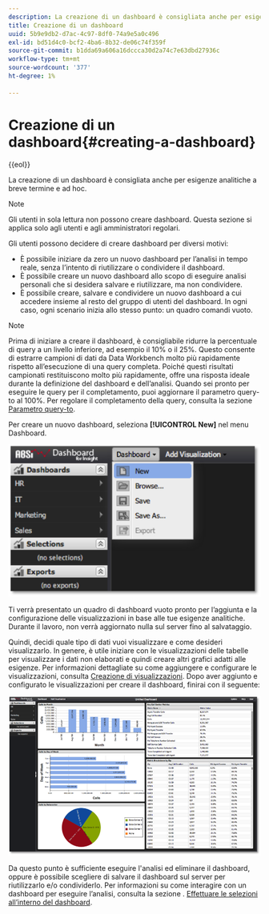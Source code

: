 ```yaml
---
description: La creazione di un dashboard è consigliata anche per esigenze analitiche a breve termine e ad hoc.
title: Creazione di un dashboard
uuid: 5b9e9db2-d7ac-4c97-8df0-74a9e5a0c496
exl-id: bd51d4c0-bcf2-4ba6-8b32-de06c74f359f
source-git-commit: b1dda69a606a16dccca30d2a74c7e63dbd27936c
workflow-type: tm+mt
source-wordcount: '377'
ht-degree: 1%

---
```


# Creazione di un dashboard{#creating-a-dashboard}

{{eol}}

La creazione di un dashboard è consigliata anche per esigenze analitiche a breve termine e ad hoc.

>[!NOTE]
>
>Gli utenti in sola lettura non possono creare dashboard. Questa sezione si applica solo agli utenti e agli amministratori regolari.

Gli utenti possono decidere di creare dashboard per diversi motivi:

* È possibile iniziare da zero un nuovo dashboard per l’analisi in tempo reale, senza l’intento di riutilizzare o condividere il dashboard.
* È possibile creare un nuovo dashboard allo scopo di eseguire analisi personali che si desidera salvare e riutilizzare, ma non condividere.
* È possibile creare, salvare e condividere un nuovo dashboard a cui accedere insieme al resto del gruppo di utenti del dashboard. In ogni caso, ogni scenario inizia allo stesso punto: un quadro comandi vuoto.

>[!NOTE]
>
>Prima di iniziare a creare il dashboard, è consigliabile ridurre la percentuale di query a un livello inferiore, ad esempio il 10% o il 25%. Questo consente di estrarre campioni di dati da Data Workbench molto più rapidamente rispetto all’esecuzione di una query completa. Poiché questi risultati campionati restituiscono molto più rapidamente, offre una risposta ideale durante la definizione del dashboard e dell’analisi. Quando sei pronto per eseguire le query per il completamento, puoi aggiornare il parametro query-to al 100%. Per regolare il completamento della query, consulta la sezione [Parametro query-to](../../../home/c-adobe-data-workbench-dashboard/c-dashboards/c-query-to-parameter.md#concept-33db106e28bc4108bca9e8d0a440d323).

Per creare un nuovo dashboard, seleziona **[!UICONTROL New]** nel menu Dashboard.

![](assets/new_dashboard.png)

Ti verrà presentato un quadro di dashboard vuoto pronto per l’aggiunta e la configurazione delle visualizzazioni in base alle tue esigenze analitiche. Durante il lavoro, non verrà aggiornato nulla sul server fino al salvataggio.

Quindi, decidi quale tipo di dati vuoi visualizzare e come desideri visualizzarlo. In genere, è utile iniziare con le visualizzazioni delle tabelle per visualizzare i dati non elaborati e quindi creare altri grafici adatti alle esigenze. Per informazioni dettagliate su come aggiungere e configurare le visualizzazioni, consulta [Creazione di visualizzazioni](../../../home/c-adobe-data-workbench-dashboard/c-visualizations/t-creating-visualizations.md#task-c6f1d20fa2484aeeb9a8487625054ecf). Dopo aver aggiunto e configurato le visualizzazioni per creare il dashboard, finirai con il seguente:

![](assets/after_configure.png)

Da questo punto è sufficiente eseguire l&#39;analisi ed eliminare il dashboard, oppure è possibile scegliere di salvare il dashboard sul server per riutilizzarlo e/o condividerlo. Per informazioni su come interagire con un dashboard per eseguire l’analisi, consulta la sezione . [Effettuare le selezioni all’interno del dashboard](../../../home/c-adobe-data-workbench-dashboard/c-making-selections-within-the-dashboard/c-making-selections-within-the-dashboard.md#concept-0989862de0044cc4bbfd7f4441275fc4).
